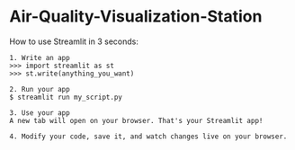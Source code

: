 # Air-Quality-Visualization-Station

How to use Streamlit in 3 seconds:

    1. Write an app
    >>> import streamlit as st
    >>> st.write(anything_you_want)

    2. Run your app
    $ streamlit run my_script.py

    3. Use your app
    A new tab will open on your browser. That's your Streamlit app!

    4. Modify your code, save it, and watch changes live on your browser.
